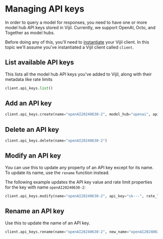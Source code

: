 # Managing API keys

In order to query a model for responses, you need to have one or more model hub API keys stored in Vijil. Currently, we support OpenAI, Octo, and Together as model hubs.

Before doing any of this, you'll need to [instantiate](run-your-first-test.md) your Vijil client. In this topic we'll assume you've instantiated a Vijil client called `client`.

## List available API keys

This lists all the model hub API keys you've added to Vijil, along with their metadata like rate limits

```python
client.api_keys.list()
```

## Add an API key

```python
client.api_keys.create(name="openAI20240630-2", model_hub="openai", api_key="sk+++")
```

## Delete an API key

```python
client.api_keys.delete(name="openAI20240630-2")
```

## Modify an API key

You can use this to update any property of an API key except for its name. To update its name, use the `rename` function instead.

The following example updates the API key value and rate limit properties for the key with name `openAI20240630-2`:

```python
client.api_keys.modify(name="openAI20240630-2", api_key="sk---", rate_limit_interval=1, rate_limit_per_interval=5)
```

## Rename an API key

Use this to update the name of an API key.

```python
client.api_keys.rename(name="openAI20240630-2", new_name="openAI20240630-3")
```

